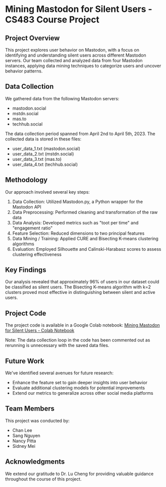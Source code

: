 # Mining Mastodon for Silent Users - CS483 Course Project

## Project Overview

This project explores user behavior on Mastodon, with a focus on identifying and understanding silent users across different Mastodon servers. Our team collected and analyzed data from four Mastodon instances, applying data mining techniques to categorize users and uncover behavior patterns.

## Data Collection

We gathered data from the following Mastodon servers:
- mastodon.social
- mstdn.social
- mas.to
- techhub.social

The data collection period spanned from April 2nd to April 5th, 2023. The collected data is stored in these files:
- user_data_1.txt (mastodon.social)
- user_data_2.txt (mstdn.social)
- user_data_3.txt (mas.to)
- user_data_4.txt (techhub.social)

## Methodology

Our approach involved several key steps:

1. Data Collection: Utilized Mastodon.py, a Python wrapper for the Mastodon API
1. Data Preprocessing: Performed cleaning and transformation of the raw data
1. Data Analysis: Developed metrics such as "toot per time" and "engagement ratio"
1. Feature Selection: Reduced dimensions to two principal features
1. Data Mining / Training: Applied CURE and Bisecting K-means clustering algorithms
1. Evaluation: Employed Silhouette and Calinski-Harabasz scores to assess clustering effectiveness

## Key Findings

Our analysis revealed that approximately 96% of users in our dataset could be classified as silent users. The Bisecting K-means algorithm with k=2 clusters proved most effective in distinguishing between silent and active users.

## Project Code

The project code is available in a Google Colab notebook:
[Mining Mastodon for Silent Users - Colab Notebook](https://colab.research.google.com/drive/1pRRov64Iz4HndiwGIH5H8cs-nSeOt805)

Note: The data collection loop in the code has been commented out as rerunning is unnecessary with the saved data files.

## Future Work

We've identified several avenues for future research:
- Enhance the feature set to gain deeper insights into user behavior
- Evaluate additional clustering models for potential improvements
- Extend our metrics to generalize across other social media platforms

## Team Members

This project was conducted by:
- Chan Lee
- Sang Nguyen
- Nancy Pitta
- Sidney Mei

## Acknowledgments

We extend our gratitude to Dr. Lu Cheng for providing valuable guidance throughout the course of this project.